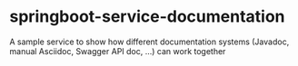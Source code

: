 # springboot-service-documentation
A sample service to show how different documentation systems (Javadoc, manual Asciidoc, Swagger API doc, ...) can work together
